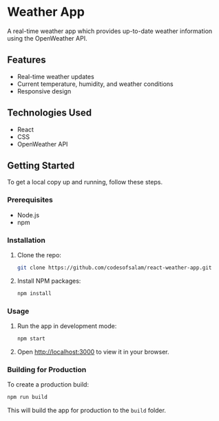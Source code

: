 # Weather App

A real-time weather app which provides up-to-date weather information using the OpenWeather API.

## Features

- Real-time weather updates
- Current temperature, humidity, and weather conditions
- Responsive design

## Technologies Used

- React
- CSS
- OpenWeather API

## Getting Started

To get a local copy up and running, follow these steps.

### Prerequisites

- Node.js
- npm

### Installation

1. Clone the repo:
    ```sh
    git clone https://github.com/codesofsalam/react-weather-app.git
    ```
2. Install NPM packages:
    ```sh
    npm install
    ```

### Usage

1. Run the app in development mode:
    ```sh
    npm start
    ```
2. Open [http://localhost:3000](http://localhost:3000) to view it in your browser.

### Building for Production

To create a production build:
```sh
npm run build
```

This will build the app for production to the `build` folder.


